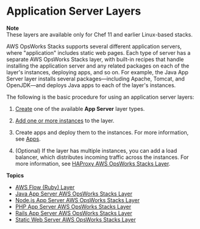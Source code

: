 # Application Server Layers<a name="workinglayers-servers"></a>

**Note**  
These layers are available only for Chef 11 and earlier Linux\-based stacks\.

AWS OpsWorks Stacks supports several different application servers, where "application" includes static web pages\. Each type of server has a separate AWS OpsWorks Stacks layer, with built\-in recipes that handle installing the application server and any related packages on each of the layer's instances, deploying apps, and so on\. For example, the Java App Server layer installs several packages—including Apache, Tomcat, and OpenJDK—and deploys Java apps to each of the layer's instances\.

The following is the basic procedure for using an application server layers:

1. [Create](workinglayers-basics-create.md) one of the available **App Server** layer types\.

1. [Add one or more instances](workinginstances-add.md) to the layer\.

1. Create apps and deploy them to the instances\. For more information, see [Apps](workingapps.md)\.

1. \(Optional\) If the layer has multiple instances, you can add a load balancer, which distributes incoming traffic across the instances\. For more information, see [HAProxy AWS OpsWorks Stacks Layer](layers-haproxy.md)\.

**Topics**
+ [AWS Flow \(Ruby\) Layer](workinglayers-awsflow.md)
+ [Java App Server AWS OpsWorks Stacks Layer](layers-java.md)
+ [Node\.js App Server AWS OpsWorks Stacks Layer](workinglayers-node.md)
+ [PHP App Server AWS OpsWorks Stacks Layer](workinglayers-php.md)
+ [Rails App Server AWS OpsWorks Stacks Layer](workinglayers-rails.md)
+ [Static Web Server AWS OpsWorks Stacks Layer](workinglayers-static.md)